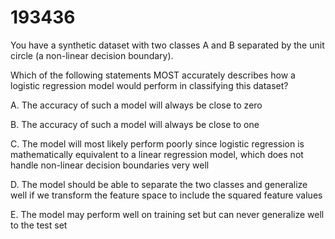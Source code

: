 # 193436

You have a synthetic dataset with two classes A and B separated by the unit circle (a non-linear decision boundary).

Which of the following statements MOST accurately describes how a logistic regression model would perform in classifying this dataset?

A. The accuracy of such a model will always be close to zero&#x20;

B. The accuracy of such a model will always be close to one&#x20;

C. The model will most likely perform poorly since logistic regression is mathematically equivalent to a linear regression model, which does not handle non-linear decision boundaries very well&#x20;

D. The model should be able to separate the two classes and generalize well if we transform the feature space to include the squared feature values&#x20;

E. The model may perform well on training set but can never generalize well to the test set
